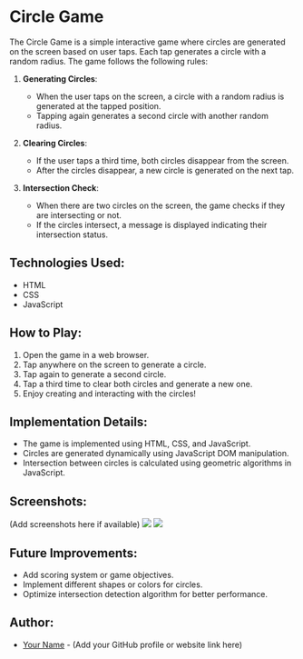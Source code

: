 # Circle Game

The Circle Game is a simple interactive game where circles are generated on the screen based on user taps. Each tap generates a circle with a random radius. The game follows the following rules:

1. **Generating Circles**: 
   - When the user taps on the screen, a circle with a random radius is generated at the tapped position.
   - Tapping again generates a second circle with another random radius.

2. **Clearing Circles**:
   - If the user taps a third time, both circles disappear from the screen.
   - After the circles disappear, a new circle is generated on the next tap.

3. **Intersection Check**:
   - When there are two circles on the screen, the game checks if they are intersecting or not.
   - If the circles intersect, a message is displayed indicating their intersection status.

## Technologies Used:
- HTML
- CSS
- JavaScript

## How to Play:
1. Open the game in a web browser.
2. Tap anywhere on the screen to generate a circle.
3. Tap again to generate a second circle.
4. Tap a third time to clear both circles and generate a new one.
5. Enjoy creating and interacting with the circles!

## Implementation Details:
- The game is implemented using HTML, CSS, and JavaScript.
- Circles are generated dynamically using JavaScript DOM manipulation.
- Intersection between circles is calculated using geometric algorithms in JavaScript.

## Screenshots:
(Add screenshots here if available)
![](https://github.com/ubednama/mini-projects-js/assets/61332446/1443d5ee-809a-441d-a75f-9783fe1cd3c1)
![](https://github.com/ubednama/mini-projects-js/assets/61332446/3027984f-5c9d-47ac-83b6-53889671dac5)

## Future Improvements:
- Add scoring system or game objectives.
- Implement different shapes or colors for circles.
- Optimize intersection detection algorithm for better performance.

## Author:
- [Your Name](#) - (Add your GitHub profile or website link here)
